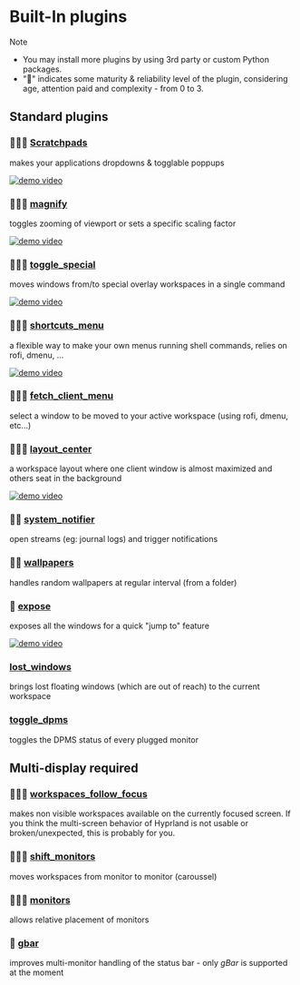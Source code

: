 # Built-In plugins

> [!note]
> - You may install more plugins by using 3rd party or custom Python packages.
> - "🌟" indicates some maturity & reliability level of the plugin, considering age, attention paid and complexity - from 0 to 3.

## Standard plugins

### 🌟🌟🌟 [Scratchpads](scratchpads)
makes your applications dropdowns & togglable poppups

[![demo video](https://img.youtube.com/vi/ZOhv59VYqkc/1.jpg)](https://www.youtube.com/watch?v=ZOhv59VYqkc)

### 🌟🌟🌟 [magnify](magnify)
toggles zooming of viewport or sets a specific scaling factor

[![demo video](https://img.youtube.com/vi/yN-mhh9aDuo/1.jpg)](https://www.youtube.com/watch?v=yN-mhh9aDuo)

### 🌟🌟🌟 [toggle_special](toggle_special)
moves windows from/to special overlay workspaces in a single command

[![demo video](https://img.youtube.com/vi/BNZCMqkwTOo/1.jpg)](https://www.youtube.com/watch?v=BNZCMqkwTOo)

### 🌟🌟🌟 [shortcuts_menu](shortcuts_menu)
a flexible way to make your own menus running shell commands, relies on rofi, dmenu, ...

[![demo video](https://img.youtube.com/vi/UCuS417BZK8/1.jpg)](https://www.youtube.com/watch?v=UCuS417BZK8)

### 🌟🌟🌟 [fetch_client_menu](fetch_client_menu)
select a window to be moved to your active workspace (using rofi, dmenu, etc...)

### 🌟🌟🌟 [layout_center](layout_center)
a workspace layout where one client window is almost maximized and others seat in the background

[![demo video](https://img.youtube.com/vi/vEr9eeSJYDc/1.jpg)](https://www.youtube.com/watch?v=vEr9eeSJYDc)

### 🌟🌟 [system_notifier](system_notifier)
open streams (eg: journal logs) and trigger notifications

### 🌟🌟 [wallpapers](wallpapers)
handles random wallpapers at regular interval (from a folder)

### 🌟 [expose](expose)
exposes all the windows for a quick "jump to" feature

[![demo video](https://img.youtube.com/vi/ce5HQZ3na8M/1.jpg)](https://www.youtube.com/watch?v=ce5HQZ3na8M)

### [lost_windows](lost_windows)
brings lost floating windows (which are out of reach) to the current workspace

### [toggle_dpms](toggle_dpms)
toggles the DPMS status of every plugged monitor

## Multi-display required

### 🌟🌟🌟 [workspaces_follow_focus](workspaces_follow_focus)

makes non visible workspaces available on the currently focused screen.
If you think the multi-screen behavior of Hyprland is not usable or broken/unexpected, this is probably for you.

### 🌟🌟🌟 [shift_monitors](shift_monitors)

moves workspaces from monitor to monitor (caroussel)

### 🌟🌟🌟 [monitors](monitors)

allows relative placement of monitors

### 🌟 [gbar](gbar)

improves multi-monitor handling of the status bar - only *gBar* is supported at the moment

